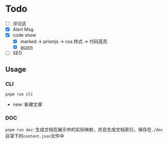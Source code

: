# Todo

- [ ] 评论区
- [x] Alert Msg
- [x] code show
  - [x] marked -> prismjs -> css 样式 -> 代码高亮
  - [x] [acorn](https://zhuanlan.zhihu.com/p/149323563)
- [ ] SEO

## Usage

### CLI

`pnpm run cli`

- new: 新建文章

### DOC

`pnpm run doc`: 生成文档在展示中的实际映射，并且生成文档索引，保存在`./doc`目录下的`content.json`文件中
